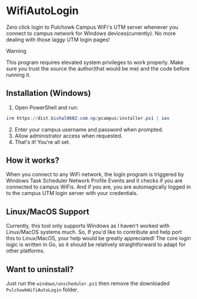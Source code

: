 # WifiAutoLogin
Zero click login to Pulchowk Campus WiFi's UTM server whenever you connect to campus network for Windows devices(currently). No more dealing with those laggy UTM login pages!

> [!WARNING]  
> This program requires elevated system privileges to work properly. Make sure you trust the source the author(that would be me) and the code before running it.

## Installation (Windows)

1. Open PowerShell and run:
```ps1
irm https://dist.bishal0602.com.np/pcampus/installer.ps1 | iex
```
2. Enter your campus username and password when prompted.
3. Allow administrator access when requested.
4. That's it! You're all set.

## How it works?
When you connect to any WiFi network, the login program is triggered by Windows Task Scheduler Network Profile Events and it checks if you are connected to campus WiFis. And if you are, you are automagically logged in to the campus UTM login server with your credentials.

## Linux/MacOS Support
Currently, this tool only supports Windows as I haven't worked with Linux/MacOS systems much. So, If you'd like to contribute and help port this to Linux/MacOS, your help would be greatly appreciated! The core login logic is written in Go, so it should be relatively straightforward to adapt for other platforms.

## Want to uninstall?
Just run the `windows/unscheduler.ps1` then remove the downloaded `PulchowkWifiAutoLogin` folder.
   